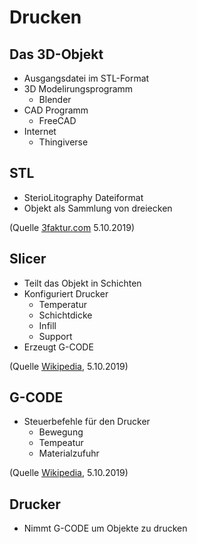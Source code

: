 # Drucken

## Das 3D-Objekt

* Ausgangsdatei im STL-Format
* 3D Modelirungsprogramm
    * Blender
* CAD Programm
    * FreeCAD
* Internet
    * Thingiverse
## STL

* SterioLitography Dateiformat
* Objekt als Sammlung von dreiecken

(Quelle [3faktur.com](https://3faktur.com/das-dateiformat-stl-3d-druck/) 5.10.2019)

## Slicer

* Teilt das Objekt in Schichten
* Konfiguriert Drucker
    * Temperatur
    * Schichtdicke
    * Infill
    * Support
* Erzeugt G-CODE

(Quelle [Wikipedia](https://en.wikipedia.org/wiki/Slicer_(3D_printing)), 5.10.2019)

## G-CODE

* Steuerbefehle für den Drucker
    * Bewegung
    * Tempeatur
    * Materialzufuhr

(Quelle [Wikipedia](https://en.wikipedia.org/wiki/G-code), 5.10.2019)

## Drucker

* Nimmt G-CODE um Objekte zu drucken
